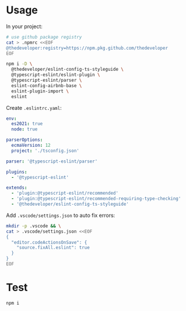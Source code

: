 # Usage

In your project:

```bash
# use github package registry
cat > .npmrc <<EOF
@thedeveloper:registry=https://npm.pkg.github.com/thedeveloper
EOF
```

```bash
npm i -D \
  @thedeveloper/eslint-config-ts-styleguide \
  @typescript-eslint/eslint-plugin \
  @typescript-eslint/parser \
  eslint-config-airbnb-base \
  eslint-plugin-import \
  eslint
```

Create `.eslintrc.yaml`:
```yaml
env:
  es2021: true
  node: true

parserOptions:
  ecmaVersion: 12
  project: './tsconfig.json'

parser: '@typescript-eslint/parser'

plugins:
  - '@typescript-eslint'

extends:
  - 'plugin:@typescript-eslint/recommended'
  - 'plugin:@typescript-eslint/recommended-requiring-type-checking'
  - '@thedeveloper/eslint-config-ts-styleguide'
```

Add `.vscode/settings.json` to auto fix errors:

```bash
mkdir -p .vscode && \
cat > .vscode/settings.json <<EOF
{
  "editor.codeActionsOnSave": {
    "source.fixAll.eslint": true
  }
}
EOF
```

# Test

```bash
npm i
```
